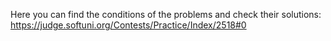 Here you can find the conditions of the problems and check their solutions:
https://judge.softuni.org/Contests/Practice/Index/2518#0